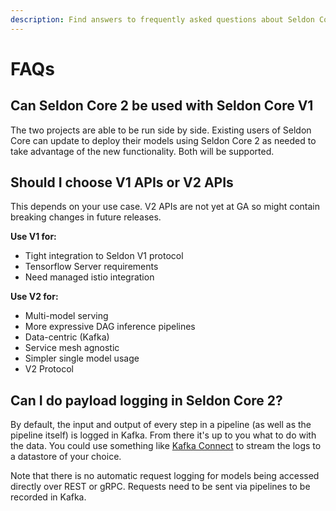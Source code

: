 ```yaml
---
description: Find answers to frequently asked questions about Seldon Core 2, including version compatibility, API selection criteria, payload logging capabilities, and key differences between V1 and V2. This guide helps you make informed decisions about model serving, pipeline deployment, and integration with service meshes and Kafka.
---
```


# FAQs

## Can Seldon Core 2 be used with Seldon Core V1

The two projects are able to be run side by side. Existing users of Seldon Core can update to
deploy their models using Seldon Core 2 as needed to take advantage of the new functionality.
Both will be supported.

## Should I choose V1 APIs or V2 APIs

This depends on your use case. V2 APIs are not yet at GA so might contain breaking changes in
future releases.

**Use V1 for:**
* Tight integration to Seldon V1 protocol
* Tensorflow Server requirements
* Need managed istio integration

**Use V2 for:**
* Multi-model serving
* More expressive DAG inference pipelines
* Data-centric (Kafka)
* Service mesh agnostic
* Simpler single model usage
* V2 Protocol

## Can I do payload logging in Seldon Core 2?

By default, the input and output of every step in a pipeline (as well as the pipeline itself)
is logged in Kafka. From there it's up to you what to do with the data. You could use something
like [Kafka Connect](https://docs.confluent.io/platform/current/connect/index.html) to stream the
logs to a datastore of your choice.

Note that there is no automatic request logging for models being accessed directly over REST or gRPC.
Requests need to be sent via pipelines to be recorded in Kafka.
